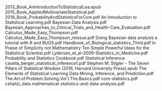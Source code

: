 2013_Book_AnIntroductionToStatisticalLea.epub
2015_Book_AppliedMultivariateStatistical.pdf
2018_Book_ProbabilityAndStatisticsForCom.pdf
An Introduction to Statistical Learning.pdf
Bayesian Data Analysis.pdf
Bayesian_Approaches_to_Clinical_Trials_and_Health-Care_Evaluation.pdf
Calculus_Made_Easy_Thompson.pdf
Calculus_Made_Easy_Thompson_reissue.pdf
Doing Bayesian data analysis a tutorial with R and BUGS.pdf
Handbook_of_Biological_statistics_Third.pdf
In Praise of Simplicity not Mathematistry Ten Simple Powerful Ideas for the Statistical Scientist.pdf
Lydersen_et_al-2009-Statistics_in_Medicine.pdf
Probability and Statistics Cookbook.pdf
Statistical Inference casella_berger_statistical_inference1.pdf
Stephen M. Stigler - The Seven Pillars of Statistical Wisdom (2016, Harvard University Press).epub
The Elements of Statistical Learning Data Mining, Inference, and Prediction.pdf
The.Art.of.Problem.Solving.Vol.1.The.Basics.pdf
core-statistics.pdf
cshalizi_data
mathematical-statistics-and-data-analysis.pdf
